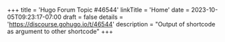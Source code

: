 +++
title = 'Hugo Forum Topic #46544'
linkTitle = 'Home'
date = 2023-10-05T09:23:17-07:00
draft = false
details = 'https://discourse.gohugo.io/t/46544'
description = "Output of shortcode as argument to other shortcode"
+++
